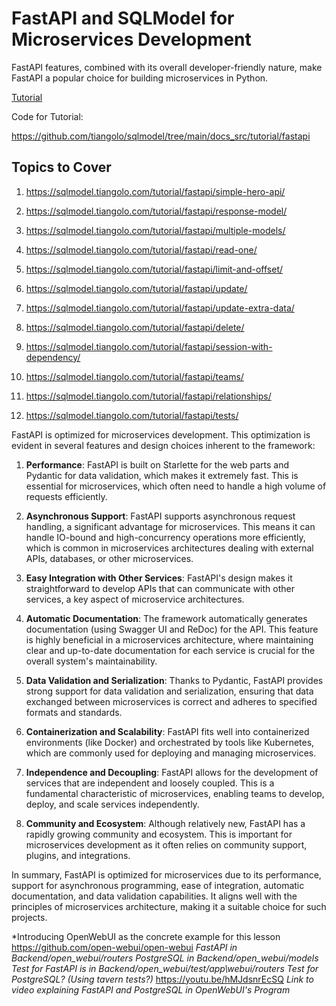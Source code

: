 # FastAPI and SQLModel for Microservices Development

FastAPI features, combined with its overall developer-friendly nature, make FastAPI a popular choice for building microservices in Python.

[Tutorial](https://sqlmodel.tiangolo.com/tutorial/fastapi/)

Code for Tutorial:

https://github.com/tiangolo/sqlmodel/tree/main/docs_src/tutorial/fastapi

## Topics to Cover

1. https://sqlmodel.tiangolo.com/tutorial/fastapi/simple-hero-api/

2. https://sqlmodel.tiangolo.com/tutorial/fastapi/response-model/

3. https://sqlmodel.tiangolo.com/tutorial/fastapi/multiple-models/

4. https://sqlmodel.tiangolo.com/tutorial/fastapi/read-one/

5. https://sqlmodel.tiangolo.com/tutorial/fastapi/limit-and-offset/

6. https://sqlmodel.tiangolo.com/tutorial/fastapi/update/

7. https://sqlmodel.tiangolo.com/tutorial/fastapi/update-extra-data/

8. https://sqlmodel.tiangolo.com/tutorial/fastapi/delete/

9. https://sqlmodel.tiangolo.com/tutorial/fastapi/session-with-dependency/

10. https://sqlmodel.tiangolo.com/tutorial/fastapi/teams/

11. https://sqlmodel.tiangolo.com/tutorial/fastapi/relationships/

12. https://sqlmodel.tiangolo.com/tutorial/fastapi/tests/


FastAPI is optimized for microservices development. This optimization is evident in several features and design choices inherent to the framework:

1. **Performance**: FastAPI is built on Starlette for the web parts and Pydantic for data validation, which makes it extremely fast. This is essential for microservices, which often need to handle a high volume of requests efficiently.

2. **Asynchronous Support**: FastAPI supports asynchronous request handling, a significant advantage for microservices. This means it can handle IO-bound and high-concurrency operations more efficiently, which is common in microservices architectures dealing with external APIs, databases, or other microservices.

3. **Easy Integration with Other Services**: FastAPI's design makes it straightforward to develop APIs that can communicate with other services, a key aspect of microservice architectures.

4. **Automatic Documentation**: The framework automatically generates documentation (using Swagger UI and ReDoc) for the API. This feature is highly beneficial in a microservices architecture, where maintaining clear and up-to-date documentation for each service is crucial for the overall system's maintainability.

5. **Data Validation and Serialization**: Thanks to Pydantic, FastAPI provides strong support for data validation and serialization, ensuring that data exchanged between microservices is correct and adheres to specified formats and standards.

6. **Containerization and Scalability**: FastAPI fits well into containerized environments (like Docker) and orchestrated by tools like Kubernetes, which are commonly used for deploying and managing microservices.

7. **Independence and Decoupling**: FastAPI allows for the development of services that are independent and loosely coupled. This is a fundamental characteristic of microservices, enabling teams to develop, deploy, and scale services independently.

8. **Community and Ecosystem**: Although relatively new, FastAPI has a rapidly growing community and ecosystem. This is important for microservices development as it often relies on community support, plugins, and integrations.

In summary, FastAPI is optimized for microservices due to its performance, support for asynchronous programming, ease of integration, automatic documentation, and data validation capabilities. It aligns well with the principles of microservices architecture, making it a suitable choice for such projects.



*Introducing OpenWebUI as the concrete example for this lesson
https://github.com/open-webui/open-webui
    *FastAPI in Backend/open_webui/routers*
    *PostgreSQL in Backend/open_webui/models*
    *Test for FastAPI is in Backend/open_webui/test/app\webui/routers*
    *Test for PostgreSQL? (Using tavern tests?)*
    https://youtu.be/hMJdsnrEcSQ *Link to video explaining FastAPI and PostgreSQL in OpenWebUI's Program*